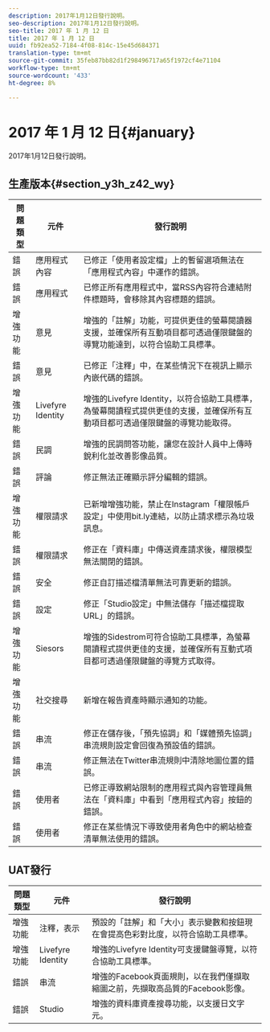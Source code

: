 ```yaml
---
description: 2017年1月12日發行說明。
seo-description: 2017年1月12日發行說明。
seo-title: 2017 年 1 月 12 日
title: 2017 年 1 月 12 日
uuid: fb92ea52-7184-4f08-814c-15e45d684371
translation-type: tm+mt
source-git-commit: 35feb87bb82d1f298496717a65f1972cf4e71104
workflow-type: tm+mt
source-wordcount: '433'
ht-degree: 8%

---
```



# 2017 年 1 月 12 日{#january}

2017年1月12日發行說明。

## 生產版本{#section_y3h_z42_wy}

| 問題類型 | 元件 | 發行說明 |
|--- |--- |--- |
| 錯誤 | 應用程式內容 | 已修正「使用者設定檔」上的暫留選項無法在「應用程式內容」中運作的錯誤。 |
| 錯誤 | 應用程式 | 已修正所有應用程式中，當RSS內容符合連結附件標題時，會移除其內容標題的錯誤。 |
| 增強功能 | 意見 | 增強的「註解」功能，可提供更佳的螢幕閱讀器支援，並確保所有互動項目都可透過僅限鍵盤的導覽功能達到，以符合協助工具標準。 |
| 錯誤 | 意見 | 已修正「注釋」中，在某些情況下在視訊上顯示內嵌代碼的錯誤。 |
| 增強功能 | Livefyre Identity | 增強的Livefyre Identity，以符合協助工具標準，為螢幕閱讀程式提供更佳的支援，並確保所有互動項目都可透過僅限鍵盤的導覽功能取得。 |
| 錯誤 | 民調 | 增強的民調問答功能，讓您在設計人員中上傳時銳利化並改善影像品質。 |
| 錯誤 | 評論 | 修正無法正確顯示評分編輯的錯誤。 |
| 增強功能 | 權限請求 | 已新增增強功能，禁止在Instagram「權限帳戶設定」中使用bit.ly連結，以防止請求標示為垃圾訊息。 |
| 錯誤 | 權限請求 | 修正在「資料庫」中傳送資產請求後，權限模型無法關閉的錯誤。 |
| 錯誤 | 安全 | 修正自訂描述檔清單無法可靠更新的錯誤。 |
| 錯誤 | 設定 | 修正「Studio設定」中無法儲存「描述檔提取URL」的錯誤。 |
| 增強功能 | Siesors | 增強的Sidestrom可符合協助工具標準，為螢幕閱讀程式提供更佳的支援，並確保所有互動式項目都可透過僅限鍵盤的導覽方式取得。 |
| 增強功能 | 社交搜尋 | 新增在報告資產時顯示通知的功能。 |
| 錯誤 | 串流 | 修正在儲存後，「預先協調」和「媒體預先協調」串流規則設定會回復為預設值的錯誤。 |
| 錯誤 | 串流 | 修正無法在Twitter串流規則中清除地圖位置的錯誤。 |
| 錯誤 | 使用者 | 已修正導致網站限制的應用程式與內容管理員無法在「資料庫」中看到「應用程式內容」按鈕的錯誤。 |
| 錯誤 | 使用者 | 修正在某些情況下導致使用者角色中的網站檢查清單無法使用的錯誤。 |


## UAT發行

| 問題類型 | 元件 | 發行說明 |
|--- |--- |--- |
| 增強功能 | 注釋，表示 | 預設的「註解」和「大小」表示變數和按鈕現在會提高色彩對比度，以符合協助工具標準。 |
| 增強功能 | Livefyre Identity | 增強的Livefyre Identity可支援鍵盤導覽，以符合協助工具標準。 |
| 錯誤 | 串流 | 增強的Facebook頁面規則，以在我們僅擷取縮圖之前，先擷取高品質的Facebook影像。 |
| 錯誤 | Studio | 增強的資料庫資產搜尋功能，以支援日文字元。 |

